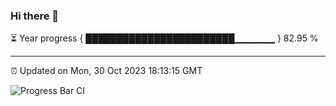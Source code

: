 ### Hi there 👋

⏳ Year progress { ████████████████████████▁▁▁▁▁▁ } 82.95 %

---

⏰ Updated on Mon, 30 Oct 2023 18:13:15 GMT

![Progress Bar CI](https://github.com/liununu/liununu/workflows/Progress%20Bar%20CI/badge.svg)
